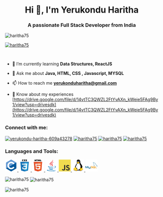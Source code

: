 <h1 align="center">Hi 👋, I'm Yerukondu Haritha</h1>
<h3 align="center">A passionate Full Stack Developer from India</h3>

<p align="left"> <img src="https://komarev.com/ghpvc/?username=haritha75&label=Profile%20views&color=0e75b6&style=flat" alt="haritha75" /> </p>

<p align="left"> <a href="https://github.com/ryo-ma/github-profile-trophy"><img src="https://github-profile-trophy.vercel.app/?username=haritha75" alt="haritha75" /></a> </p>

<p align="left"> <a href="https://twitter.com/" target="blank"><img src="https://img.shields.io/twitter/follow/?logo=twitter&style=for-the-badge" alt="" /></a> </p>

- 🌱 I’m currently learning **Data Structures, ReactJS**

- 💬 Ask me about **Java, HTML, CSS , Javascript, MYSQL**

- 📫 How to reach me **yerukonduharitha@gmail.com**

- 📄 Know about my experiences [https://drive.google.com/file/d/14vtTC3QWZL2FtYvAXn_kWeie5FAg9By1/view?usp=drivesdk](https://drive.google.com/file/d/14vtTC3QWZL2FtYvAXn_kWeie5FAg9By1/view?usp=drivesdk)

<h3 align="left">Connect with me:</h3>
<p align="left">
<a href="https://linkedin.com/in/yerukondu-haritha-609a43278" target="blank"><img align="center" src="https://raw.githubusercontent.com/rahuldkjain/github-profile-readme-generator/master/src/images/icons/Social/linked-in-alt.svg" alt="yerukondu-haritha-609a43278" height="30" width="40" /></a>
<a href="https://www.codechef.com/users/haritha75" target="blank"><img align="center" src="https://cdn.jsdelivr.net/npm/simple-icons@3.1.0/icons/codechef.svg" alt="haritha75" height="30" width="40" /></a>
<a href="https://www.hackerrank.com/haritha75" target="blank"><img align="center" src="https://raw.githubusercontent.com/rahuldkjain/github-profile-readme-generator/master/src/images/icons/Social/hackerrank.svg" alt="haritha75" height="30" width="40" /></a>
<a href="https://www.leetcode.com/haritha75" target="blank"><img align="center" src="https://raw.githubusercontent.com/rahuldkjain/github-profile-readme-generator/master/src/images/icons/Social/leet-code.svg" alt="haritha75" height="30" width="40" /></a>
</p>

<h3 align="left">Languages and Tools:</h3>
<p align="left"> <a href="https://www.cprogramming.com/" target="_blank" rel="noreferrer"> <img src="https://raw.githubusercontent.com/devicons/devicon/master/icons/c/c-original.svg" alt="c" width="40" height="40"/> </a> <a href="https://www.w3schools.com/css/" target="_blank" rel="noreferrer"> <img src="https://raw.githubusercontent.com/devicons/devicon/master/icons/css3/css3-original-wordmark.svg" alt="css3" width="40" height="40"/> </a> <a href="https://www.w3.org/html/" target="_blank" rel="noreferrer"> <img src="https://raw.githubusercontent.com/devicons/devicon/master/icons/html5/html5-original-wordmark.svg" alt="html5" width="40" height="40"/> </a> <a href="https://www.java.com" target="_blank" rel="noreferrer"> <img src="https://raw.githubusercontent.com/devicons/devicon/master/icons/java/java-original.svg" alt="java" width="40" height="40"/> </a> <a href="https://developer.mozilla.org/en-US/docs/Web/JavaScript" target="_blank" rel="noreferrer"> <img src="https://raw.githubusercontent.com/devicons/devicon/master/icons/javascript/javascript-original.svg" alt="javascript" width="40" height="40"/> </a> <a href="https://www.linux.org/" target="_blank" rel="noreferrer"> <img src="https://raw.githubusercontent.com/devicons/devicon/master/icons/linux/linux-original.svg" alt="linux" width="40" height="40"/> </a> <a href="https://www.mysql.com/" target="_blank" rel="noreferrer"> <img src="https://raw.githubusercontent.com/devicons/devicon/master/icons/mysql/mysql-original-wordmark.svg" alt="mysql" width="40" height="40"/> </a> </p>

<p><img align="left" src="https://github-readme-stats.vercel.app/api/top-langs?username=haritha75&show_icons=true&locale=en&layout=compact" alt="haritha75" /></p>

<p>&nbsp;<img align="center" src="https://github-readme-stats.vercel.app/api?username=haritha75&show_icons=true&locale=en" alt="haritha75" /></p>

<p><img align="center" src="https://github-readme-streak-stats.herokuapp.com/?user=haritha75&" alt="haritha75" /></p>


